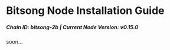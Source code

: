 # Bitsong Node Installation Guide
##### Chain ID: bitsong-2b | Current Node Version: v0.15.0

soon...
